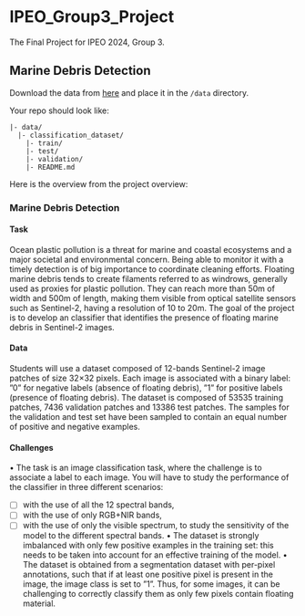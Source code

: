 # IPEO_Group3_Project
The Final Project for IPEO 2024, Group 3. 

## Marine Debris Detection

Download the data from [here](https://enacshare.epfl.ch/bY2wS5TcA4CefGks7NtXg) and place it in the `/data` directory.

Your repo should look like:
```
|- data/
  |- classification_dataset/
    |- train/
    |- test/
    |- validation/
    |- README.md
  ```

Here is the overview from the project overview:

### Marine Debris Detection

#### Task 
Ocean plastic pollution is a threat for marine and coastal ecosystems and a major societal and environmental concern. Being able to monitor it with a timely detection is of big importance to coordinate cleaning efforts. Floating marine debris tends to create filaments referred to as windrows, generally used as proxies for plastic pollution. They can reach more than 50m of width and 500m of length, making them visible from optical satellite sensors such as Sentinel-2, having a resolution of 10 to 20m. The goal of the project is to develop an classifier that identifies the presence of floating marine debris in Sentinel-2 images.
#### Data 
Students will use a dataset composed of 12-bands Sentinel-2 image patches of size 32×32 pixels. Each image is associated with a binary label: ”0” for negative labels (absence of floating debris), ”1” for positive labels (presence of floating debris). The dataset is composed of 53535 training patches, 7436 validation patches and 13386 test patches. The samples for the validation and test set have been sampled to contain an equal number of positive and negative examples.

#### Challenges
• The task is an image classification task, where the challenge is to associate a label to each image.
You will have to study the performance of the classifier in three different scenarios: 
- [ ] with the use of all the 12 spectral bands,
- [ ] with the use of only RGB+NIR bands,
- [ ] with the use of only the visible spectrum,
to study the sensitivity of the model to the different spectral bands.
• The dataset is strongly imbalanced with only few positive examples in the training set: this needs
to be taken into account for an effective training of the model.
• The dataset is obtained from a segmentation dataset with per-pixel annotations, such that if at least
one positive pixel is present in the image, the image class is set to ”1”. Thus, for some images, it
can be challenging to correctly classify them as only few pixels contain floating material.

